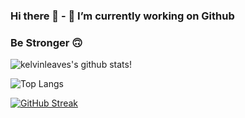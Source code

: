 ### Hi there 👋 - 🔭 I’m currently working on Github
### Be Stronger 🙃
![kelvinleaves's github stats](https://github-readme-stats.vercel.app/api?username=KelvinXu&theme=graywhite&count_private=true&show_icons=true&line_height=40)!

![Top Langs](https://github-readme-stats.vercel.app/api/top-langs/?username=KelvinXu&theme=graywhite)

[![GitHub Streak](https://github-readme-streak-stats.herokuapp.com?user=KelvinXu&theme=graywhite&hide_border=false)](https://git.io/streak-stats)
